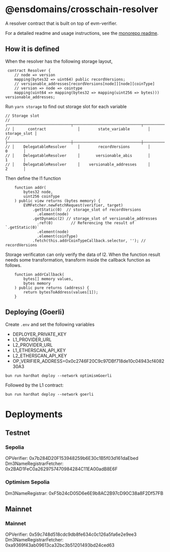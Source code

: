 # @ensdomains/crosschain-resolver

A resolver contract that is built on top of evm-verifier.

For a detailed readme and usage instructions, see the [monorepo readme](https://github.com/ensdomains/evmgateway/tree/main).


## How it is defined

When the resolver has the following storage layout,

```
 contract Resolver {
    // node => version
    mapping(bytes32 => uint64) public recordVersions;
    // versionable_addresses[recordVersions[node]][node][coinType]
    // version => node => cointype
    mapping(uint64 => mapping(bytes32 => mapping(uint256 => bytes))) versionable_addresses;
```

Run `yarn storage` to find out storage slot for each variable

```
// Storage slot
// ┌────────────────────────────┬──────────────────────────────┬──────────────┬
// │      contract              │        state_variable        │ storage_slot │ 
// ├────────────────────────────┼──────────────────────────────┼──────────────┼
// │    DelegatableResolver     │        recordVersions        │      0       │
// │    DelegatableResolver     │       versionable_abis       │      1       │
// │    DelegatableResolver     │    versionable_addresses     │      2       │
```

Then define the l1 function

```
    function addr(
        bytes32 node,
        uint256 coinType
    ) public view returns (bytes memory) {
        EVMFetcher.newFetchRequest(verifier, target)
            .getStatic(0)  // storage_slot of recordVersions
              .element(node)
            .getDynamic(2) // storage_slot of versionable_addresses
              .ref(0)        // Referencing the result of `.getStatic(0)`
              .element(node)
              .element(coinType)
            .fetch(this.addrCoinTypeCallback.selector, ''); // recordVersions
```

Storage verificaton can only verify the data of l2. When the function result needs some transformation, transform inside the callback function as follows.

```
    function addrCallback(
        bytes[] memory values,
        bytes memory
    ) public pure returns (address) {
        return bytesToAddress(values[1]);
    }
```



## Deploying (Goerli)

Create `.env` and set the following variables


- DEPLOYER_PRIVATE_KEY
- L1_PROVIDER_URL
- L2_PROVIDER_URL
- L1_ETHERSCAN_API_KEY
- L2_ETHERSCAN_API_KEY
- OP_VERIFIER_ADDRESS=0x0c2746F20C9c97DBf718de10c04943cf408230A3

```
bun run hardhat deploy --network optimismGoerli
```

Followed by the L1 contract:

```
bun run hardhat deploy --network goerli
```


# Deployments

## Testnet

### Sepolia 

OPVerifier: 0x7b284D20F153948259b6E30c1B5f03d161daEbed
Dm3NameRegistrarFetcher: 0x2BAD1FeC0a2629757470984284C11EA00adB8E6F

### Optimism Sepolia

Dm3NameRegistrar: 0xF5b24cD05D6e6E9b8AC2B97cD90C38a8F2Df57FB

## Mainnet 

### Mainnet 

OPVerifier: 0x59c748d518cdc9db8fe634c0c126a5fa6e2e9ee3
Dm3NameRegistrarFetcher: 0xa9369f43ab09613ca32bc3b51201493bd24ced63